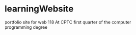 # learningWebsite
portfolio site for web 118 
At CPTC first quarter of the computer programming degree
